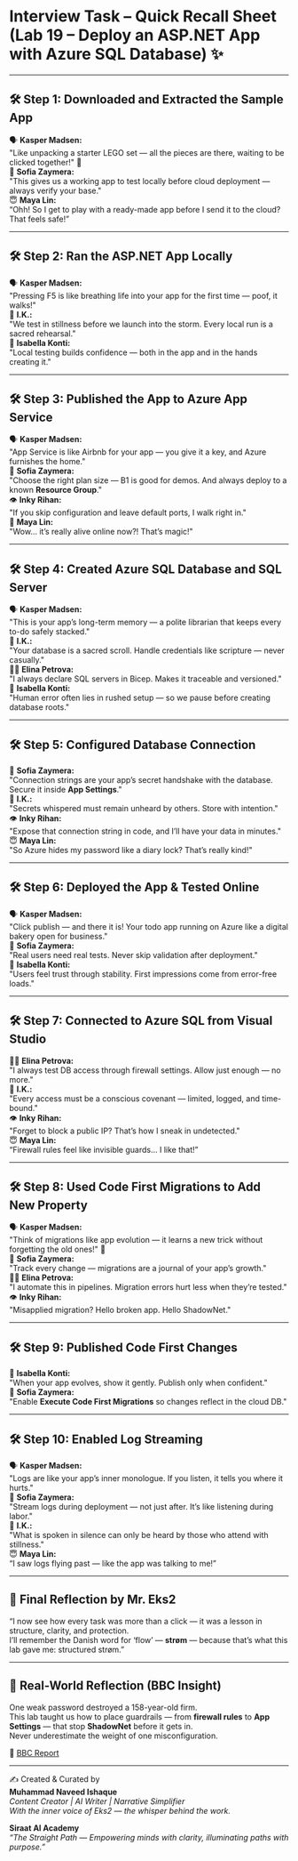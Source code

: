 
# Interview Task – Quick Recall Sheet (Lab 19 – Deploy an ASP.NET App with Azure SQL Database) ✨

---

## 🛠️ Step 1: Downloaded and Extracted the Sample App  
🗣️ **Kasper Madsen:**  
"Like unpacking a starter LEGO set — all the pieces are there, waiting to be clicked together!" 🧱  
🌸 **Sofia Zaymera:**  
"This gives us a working app to test locally before cloud deployment — always verify your base."  
😇 **Maya Lin:**  
“Ohh! So I get to play with a ready-made app before I send it to the cloud? That feels safe!”  

---

## 🛠️ Step 2: Ran the ASP.NET App Locally  
🗣️ **Kasper Madsen:**  
"Pressing F5 is like breathing life into your app for the first time — poof, it walks!"  
🧠 **I.K.:**  
"We test in stillness before we launch into the storm. Every local run is a sacred rehearsal."  
🌷 **Isabella Konti:**  
"Local testing builds confidence — both in the app and in the hands creating it."

---

## 🛠️ Step 3: Published the App to Azure App Service  
🗣️ **Kasper Madsen:**  
"App Service is like Airbnb for your app — you give it a key, and Azure furnishes the home."  
🌸 **Sofia Zaymera:**  
"Choose the right plan size — B1 is good for demos. And always deploy to a known **Resource Group**."  
👁️ **Inky Rihan:**  
"If you skip configuration and leave default ports, I walk right in."  
🌼 **Maya Lin:**  
"Wow… it’s really alive online now?! That’s magic!"

---

## 🛠️ Step 4: Created Azure SQL Database and SQL Server  
🗣️ **Kasper Madsen:**  
"This is your app’s long-term memory — a polite librarian that keeps every to-do safely stacked."  
🧠 **I.K.:**  
"Your database is a sacred scroll. Handle credentials like scripture — never casually."  
👩‍💻 **Elina Petrova:**  
"I always declare SQL servers in Bicep. Makes it traceable and versioned."  
🌷 **Isabella Konti:**  
"Human error often lies in rushed setup — so we pause before creating database roots."

---

## 🛠️ Step 5: Configured Database Connection  
🌸 **Sofia Zaymera:**  
"Connection strings are your app’s secret handshake with the database. Secure it inside **App Settings**."  
🧠 **I.K.:**  
"Secrets whispered must remain unheard by others. Store with intention."  
👁️ **Inky Rihan:**  
"Expose that connection string in code, and I’ll have your data in minutes."  
😇 **Maya Lin:**  
"So Azure hides my password like a diary lock? That’s really kind!"

---

## 🛠️ Step 6: Deployed the App & Tested Online  
🗣️ **Kasper Madsen:**  
"Click publish — and there it is! Your todo app running on Azure like a digital bakery open for business."  
🌸 **Sofia Zaymera:**  
"Real users need real tests. Never skip validation after deployment."  
🌷 **Isabella Konti:**  
"Users feel trust through stability. First impressions come from error-free loads."

---

## 🛠️ Step 7: Connected to Azure SQL from Visual Studio  
👩‍💻 **Elina Petrova:**  
"I always test DB access through firewall settings. Allow just enough — no more."  
🧠 **I.K.:**  
"Every access must be a conscious covenant — limited, logged, and time-bound."  
👁️ **Inky Rihan:**  
"Forget to block a public IP? That’s how I sneak in undetected."  
😇 **Maya Lin:**  
“Firewall rules feel like invisible guards… I like that!”

---

## 🛠️ Step 8: Used Code First Migrations to Add New Property  
🗣️ **Kasper Madsen:**  
"Think of migrations like app evolution — it learns a new trick without forgetting the old ones!" 🧠  
🌸 **Sofia Zaymera:**  
"Track every change — migrations are a journal of your app’s growth."  
👩‍💻 **Elina Petrova:**  
"I automate this in pipelines. Migration errors hurt less when they’re tested."  
👁️ **Inky Rihan:**  
"Misapplied migration? Hello broken app. Hello ShadowNet."

---

## 🛠️ Step 9: Published Code First Changes  
🌷 **Isabella Konti:**  
"When your app evolves, show it gently. Publish only when confident."  
🌸 **Sofia Zaymera:**  
"Enable **Execute Code First Migrations** so changes reflect in the cloud DB."

---

## 🛠️ Step 10: Enabled Log Streaming  
🗣️ **Kasper Madsen:**  
"Logs are like your app’s inner monologue. If you listen, it tells you where it hurts."  
🌸 **Sofia Zaymera:**  
"Stream logs during deployment — not just after. It’s like listening during labor."  
🧠 **I.K.:**  
"What is spoken in silence can only be heard by those who attend with stillness."  
😇 **Maya Lin:**  
“I saw logs flying past — like the app was talking to me!”

---

## 🌈 Final Reflection by Mr. Eks2

“I now see how every task was more than a click — it was a lesson in structure, clarity, and protection.  
I’ll remember the Danish word for ‘flow’ — **strøm** — because that’s what this lab gave me: structured strøm.”

---

## 🔐 Real-World Reflection (BBC Insight)

One weak password destroyed a 158-year-old firm.  
This lab taught us how to place guardrails — from **firewall rules** to **App Settings** — that stop **ShadowNet** before it gets in.  
Never underestimate the weight of one misconfiguration.

📎 [BBC Report](https://www.bbc.com/news/articles/cx2gx28815wo)

---

✍️ Created & Curated by  
**Muhammad Naveed Ishaque**  
_Content Creator | AI Writer | Narrative Simplifier_  
_With the inner voice of Eks2 — the whisper behind the work._

**Siraat AI Academy**  
_“The Straight Path — Empowering minds with clarity, illuminating paths with purpose.”_
